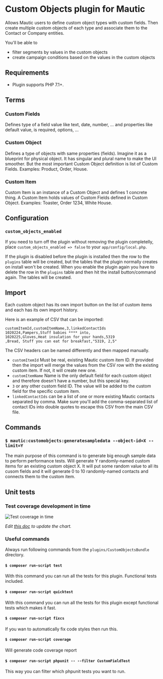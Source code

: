 # Custom Objects plugin for Mautic

Allows Mautic users to define custom object types with custom fields. Then create multiple custom objects of each type and associate them to the Contact or Company entities.

You'll be able to 
- filter segments by values in the custom objects
- create campaign conditions based on the values in the custom objects

## Requirements

- Plugin supports PHP 7.1+.

## Terms

### Custom Fields

Defines type of a field value like text, date, number, ... and properties like default value, is required, options, ...

### Custom Object

Defines a type of objects with same properties (fields). Imagine it as a blueprint for physical object. It has singular and plural name to make the UI smoother. But the most important Custom Object definition is list of Custom Fields. Examples: Product, Order, House.

### Custom Item

Custom Item is an instance of a Custom Object and defines 1 concrete thing. A Custom Item holds values of Custom Fields defined in Custom Object. Examples: Toaster, Order 1234, White House.

## Configuration

### `custom_objects_enabled`

If you need to turn off the plugin without removing the plugin completelly, place `custom_objects_enabled => false` to your `app/config/local.php`.

If the plugin is disabled before the plugin is installed then the row to the `plugins` table will be created, but the tables that the plugin normally creates on install won't be created. When you enable the plugin again you have to delete the row in the `plugins` table and then hit the install button/command again. The tables will be created.

## Import

Each custom object has its own import button on the list of custom items and each has its own import history.

Here is an example of CSV that can be imported:
```
customItemId,customItemName,3,linkedContactIds
1020224,Pampers,Stuff babies **** into,
1020225,Gloves,Heat insulation for your hands,5319
,Bread, Stuff you can eat for breakfast,"5319, 2,5"
```

The CSV headers can be named differently and then mapped manually.

- `customItemId` Must be real, existing Mautic custom item ID. If provided then the import will merge the values from the CSV row with the existing custom item. If not, it will create new one.
- `customItemName` Name is the only default field for each custom object and therefore doesn't have a number, but this special key.
- `3` or any other custom field ID. The value will be added to the custom field for the specific custom item.
- `linkedContactIds` can be a list of one or more existing Mautic contacts separated by comma. Make sure you'll add the comma-separated list of contact IDs into double quotes to escape this CSV from the main CSV file.

## Commands

### `$ mautic:customobjects:generatesampledata --object-id=X --limit=Y`

The main purpose of this command is to generate big enough sample data to perform performance tests. Will generate Y randomly-named custom items for an existing custom object X. It will put some random value to all its cusom fields and it will generate 0 to 10 randomly-named contacts and connects them to the custom item.

## Unit tests

### Test coverage development in time

![Test coverage in time](https://docs.google.com/spreadsheets/d/e/2PACX-1vQO9XArT-eiiNb__0aiUaYbic_V4bvY5M0aYSOWWajTxMgOelnsQxSOch7QlKeVXt4DVYg2ctoyJJkd/pubchart?oid=810440106&format=image)

_Edit [this doc](https://docs.google.com/spreadsheets/d/1CAf_VfvvmOCriGz4tFtQVDl1xxP0Y7-FQKOQhcAl6kE/edit#gid=0) to update the chart._

### Useful commands

Always run following commands from the `plugins/CustomObjectsBundle` directory.

#### `$ composer run-script test`

With this command you can run all the tests for this plugin. Functional tests included.

#### `$ composer run-script quicktest`

With this command you can run all the tests for this plugin except functional tests which makes it fast.

#### `$ composer run-script fixcs`

If you wan to automatically fix code styles then run this.

#### `$ composer run-script coverage`

Will generate code coverage report

#### `$ composer run-script phpunit -- --filter CustomFieldTest`

This way you can filter which phpunit tests you want to run.



